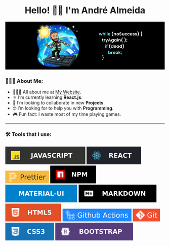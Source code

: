 <h1 align="center">Hello! 👋🏻 I'm André Almeida</h1>


![](https://github.com/andrealmeida-24/andrealmeida-24/blob/main/GitHub_banner2.jpg)

### 👨🏻‍💻 About Me:
- 🙋🏻‍♂️ All about me at [My Website](https://andrealmeida-24.github.io/My-Portfolio/).
- ⚛️ I’m currently learning **React.js**.
- 👥  I’m looking to collaborate in new **Projects**.
- 🤓 I’m looking for to help you with **Programming**.
- 🎮 Fun fact: I waste most of my time playing games.

<hr />

### 🛠 Tools that I use:
<h3 align="left">

![](https://github.com/andrealmeida-24/andrealmeida-24/blob/main/js.svg) 
![](https://github.com/andrealmeida-24/andrealmeida-24/blob/main/react.svg) 
![](https://github.com/andrealmeida-24/andrealmeida-24/blob/main/prettier.svg) 
![](https://github.com/andrealmeida-24/andrealmeida-24/blob/main/npm.svg) 
![](https://github.com/andrealmeida-24/andrealmeida-24/blob/main/material-ui.svg) 
![](https://github.com/andrealmeida-24/andrealmeida-24/blob/main/markdown.svg) 
![](https://github.com/andrealmeida-24/andrealmeida-24/blob/main/html.svg) 
![](https://github.com/andrealmeida-24/andrealmeida-24/blob/main/github-actions.svg) 
![](https://github.com/andrealmeida-24/andrealmeida-24/blob/main/git.svg) 
![](https://github.com/andrealmeida-24/andrealmeida-24/blob/main/css.svg)
![](https://github.com/andrealmeida-24/andrealmeida-24/blob/main/bootstrap.svg)

</h3>
